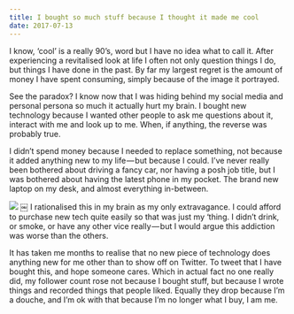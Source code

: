 ```yaml
---
title: I bought so much stuff because I thought it made me cool
date: 2017-07-13
---
```

I know, ‘cool’ is a really 90’s, word but I have no idea what to call it. After experiencing a revitalised look at life I often not only question things I do, but things I have done in the past. By far my largest regret is the amount of money I have spent consuming, simply because of the image it portrayed.

See the paradox? I know now that I was hiding behind my social media and personal persona so much it actually hurt my brain. I bought new technology because I wanted other people to ask me questions about it, interact with me and look up to me. When, if anything, the reverse was probably true.

I didn’t spend money because I needed to replace something, not because it added anything new to my life — but because I could. I’ve never really been bothered about driving a fancy car, nor having a posh job title, but I was bothered about having the latest phone in my pocket. The brand new laptop on my desk, and almost everything in-between.

![][image-1]
￼
I rationalised this in my brain as my only extravagance. I could afford to purchase new tech quite easily so that was just my ‘thing. I didn’t drink, or smoke, or have any other vice really — but I would argue this addiction was worse than the others.

It has taken me months to realise that no new piece of technology does anything new for me other than to show off on Twitter. To tweet that I have bought this, and hope someone cares. Which in actual fact no one really did, my follower count rose not because I bought stuff, but because I wrote things and recorded things that people liked. Equally they drop because I’m a douche, and I’m ok with that because I’m no longer what I buy, I am me.

[image-1]:	https://cdn-images-1.medium.com/max/800/0*hyCLMTwWpiPmGmeE.jpeg